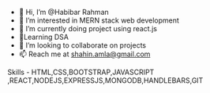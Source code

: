 - 👋 Hi, I’m @Habibar Rahman
- 👀 I’m interested in MERN stack web development
- 🌱 I’m currently doing project using react.js
- 🌱Learning DSA 
- 💞️ I’m looking to collaborate on projects
- 📫 Reach me at shahin.amla@gmail.com


Skills - HTML,CSS,BOOTSTRAP,JAVASCRIPT ,REACT,NODEJS,EXPRESSJS,MONGODB,HANDLEBARS,GIT
